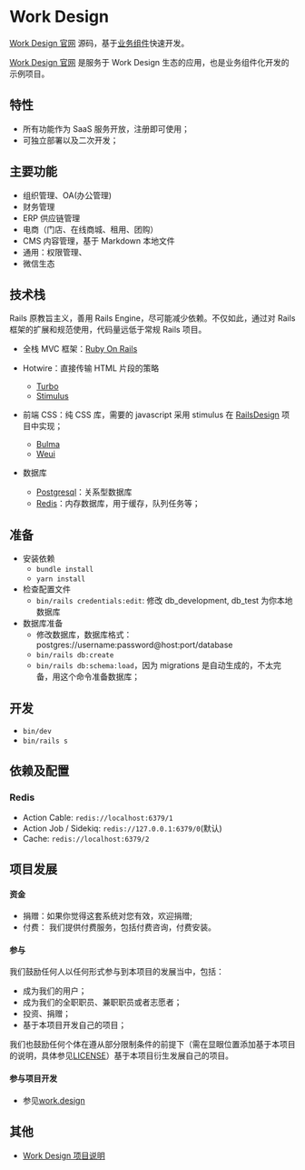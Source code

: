 # Work Design

[Work Design 官网](https://work.design) 源码，基于[业务组件](https://github.com/work-design/engine)快速开发。

[Work Design 官网](https://work.design) 是服务于 Work Design 生态的应用，也是业务组件化开发的示例项目。

## 特性
* 所有功能作为 SaaS 服务开放，注册即可使用；
* 可独立部署以及二次开发；

## 主要功能
* 组织管理、OA(办公管理)
* 财务管理
* ERP 供应链管理
* 电商（门店、在线商城、租用、团购）
* CMS 内容管理，基于 Markdown 本地文件
* 通用：权限管理、
* 微信生态

## 技术栈
Rails 原教旨主义，善用 Rails Engine，尽可能减少依赖。不仅如此，通过对 Rails 框架的扩展和规范使用，代码量远低于常规 Rails 项目。

* 全栈 MVC 框架：[Ruby On Rails](https://github.com/rails/rails)
* Hotwire：直接传输 HTML 片段的策略
  * [Turbo](https://turbo.hotwired.dev)
  * [Stimulus](https://stimulus.hotwired.dev)

* 前端 CSS：纯 CSS 库，需要的 javascript 采用 stimulus 在 [RailsDesign](https://github.com/work-design/rails_design) 项目中实现；
  * [Bulma](https://github.com/jgthms/bulma)
  * [Weui](https://github.com/Tencent/weui)

* 数据库
  * [Postgresql](https://www.postgresql.org)：关系型数据库
  * [Redis](https://redis.io)：内存数据库，用于缓存，队列任务等；

## 准备
* 安装依赖
  * `bundle install`
  * `yarn install`
* 检查配置文件
  * `bin/rails credentials:edit`: 修改 db_development, db_test 为你本地数据库
* 数据库准备
  * 修改数据库，数据库格式：postgres://username:password@host:port/database
  * `bin/rails db:create`
  * `bin/rails db:schema:load`，因为 migrations 是自动生成的，不太完备，用这个命令准备数据库；
  
## 开发
* `bin/dev`
* `bin/rails s`

## 依赖及配置

### Redis
* Action Cable: `redis://localhost:6379/1`
* Action Job / Sidekiq: `redis://127.0.0.1:6379/0`(默认)
* Cache: `redis://localhost:6379/2`

## 项目发展

#### 资金

* 捐赠：如果你觉得这套系统对您有效，欢迎捐赠;
* 付费： 我们提供付费服务，包括付费咨询，付费安装。

#### 参与

我们鼓励任何人以任何形式参与到本项目的发展当中，包括：
* 成为我们的用户；
* 成为我们的全职职员、兼职职员或者志愿者；
* 投资、捐赠；
* 基于本项目开发自己的项目；

我们也鼓励任何个体在遵从部分限制条件的前提下（需在显眼位置添加基于本项目的说明，具体参见[LICENSE](LICENSE)）基于本项目衍生发展自己的项目。

#### 参与项目开发
* 参见[work.design](https://work.design)

## 其他
* [Work Design 项目说明](https://github.com/work-design/home)
